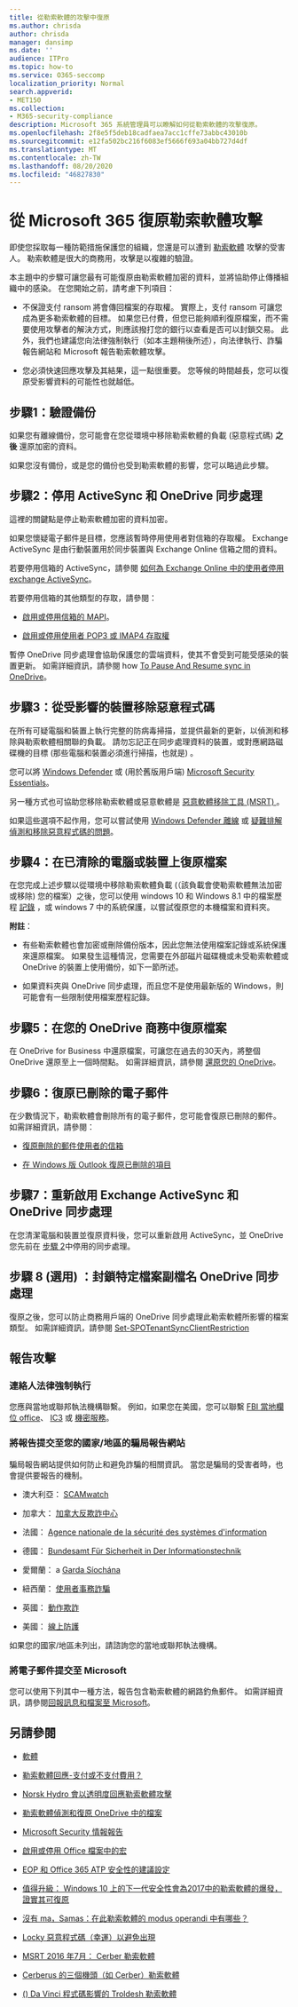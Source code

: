 ```yaml
---
title: 從勒索軟體的攻擊中復原
ms.author: chrisda
author: chrisda
manager: dansimp
ms.date: ''
audience: ITPro
ms.topic: how-to
ms.service: O365-seccomp
localization_priority: Normal
search.appverid:
- MET150
ms.collection:
- M365-security-compliance
description: Microsoft 365 系統管理員可以瞭解如何從勒索軟體的攻擊復原。
ms.openlocfilehash: 2f8e5f5deb18cadfaea7acc1cffe73abbc43010b
ms.sourcegitcommit: e12fa502bc216f6083ef5666f693a04bb727d4df
ms.translationtype: MT
ms.contentlocale: zh-TW
ms.lasthandoff: 08/20/2020
ms.locfileid: "46827830"
---
```

# <a name="recover-from-a-ransomware-attack-in-microsoft-365"></a>從 Microsoft 365 復原勒索軟體攻擊

即使您採取每一種防範措施保護您的組織，您還是可以遭到 [勒索軟體](https://docs.microsoft.com/windows/security/threat-protection/intelligence/ransomware-malware) 攻擊的受害人。 勒索軟體是很大的商務用，攻擊是以複雜的驗證。

本主題中的步驟可讓您最有可能復原由勒索軟體加密的資料，並將協助停止傳播組織中的感染。 在您開始之前，請考慮下列項目：

- 不保證支付 ransom 將會傳回檔案的存取權。 實際上，支付 ransom 可讓您成為更多勒索軟體的目標。 如果您已付費，但您已能夠順利復原檔案，而不需要使用攻擊者的解決方式，則應該撥打您的銀行以查看是否可以封鎖交易。 此外，我們也建議您向法律強制執行（如本主題稍後所述），向法律執行、詐騙報告網站和 Microsoft 報告勒索軟體攻擊。

- 您必須快速回應攻擊及其結果，這一點很重要。 您等候的時間越長，您可以復原受影響資料的可能性也就越低。

## <a name="step-1-verify-your-backups"></a>步驟1：驗證備份

如果您有離線備份，您可能會在您從環境中移除勒索軟體的負載 (惡意程式碼) **之後** 還原加密的資料。

如果您沒有備份，或是您的備份也受到勒索軟體的影響，您可以略過此步驟。

## <a name="step-2-disable-activesync-and-onedrive-sync"></a>步驟2：停用 ActiveSync 和 OneDrive 同步處理

這裡的關鍵點是停止勒索軟體加密的資料加密。

如果您懷疑電子郵件是目標，您應該暫時停用使用者對信箱的存取權。 Exchange ActiveSync 是由行動裝置用於同步裝置與 Exchange Online 信箱之間的資料。

若要停用信箱的 ActiveSync，請參閱 [如何為 Exchange Online 中的使用者停用 exchange ActiveSync](https://support.microsoft.com/help/2795303)。

若要停用信箱的其他類型的存取，請參閱：

- [啟用或停用信箱的 MAPI](https://docs.microsoft.com/Exchange/recipients-in-exchange-online/manage-user-mailboxes/enable-or-disable-mapi)。

- [啟用或停用使用者 POP3 或 IMAP4 存取權](https://docs.microsoft.com/Exchange/clients-and-mobile-in-exchange-online/pop3-and-imap4/enable-or-disable-pop3-or-imap4-access)

暫停 OneDrive 同步處理會協助保護您的雲端資料，使其不會受到可能受感染的裝置更新。 如需詳細資訊，請參閱 how [To Pause And Resume sync in OneDrive](https://support.microsoft.com/office/2152bfa4-a2a5-4d3a-ace8-92912fb4421e)。

## <a name="step-3-remove-the-malware-from-the-affected-devices"></a>步驟3：從受影響的裝置移除惡意程式碼

在所有可疑電腦和裝置上執行完整的防病毒掃描，並提供最新的更新，以偵測和移除與勒索軟體相關聯的負載。 請勿忘記正在同步處理資料的裝置，或對應網路磁碟機的目標 (那些電腦和裝置必須進行掃描，也就是) 。

您可以將 [Windows Defender](https://www.microsoft.com/windows/comprehensive-security) 或 (用於舊版用戶端) [Microsoft Security Essentials](https://www.microsoft.com/download/details.aspx?id=5201)。

另一種方式也可協助您移除勒索軟體或惡意軟體是 [惡意軟體移除工具 (MSRT) ](https://www.microsoft.com/download/details.aspx?id=9905)。

如果這些選項不起作用，您可以嘗試使用 [Windows Defender 離線](https://support.microsoft.com/help/17466) 或 [疑難排解偵測和移除惡意程式碼的問題](https://support.microsoft.com/help/4466982)。

## <a name="step-4-recover-files-on-a-cleaned-computer-or-device"></a>步驟4：在已清除的電腦或裝置上復原檔案

在您完成上述步驟以從環境中移除勒索軟體負載 (（該負載會使勒索軟體無法加密或移除) 您的檔案）之後，您可以使用 windows 10 和 Windows 8.1 中的檔案歷程 [記錄](https://support.microsoft.com/help/17128) ，或 windows 7 中的系統保護，以嘗試復原您的本機檔案和資料夾。

**附註**：

- 有些勒索軟體也會加密或刪除備份版本，因此您無法使用檔案記錄或系統保護來還原檔案。 如果發生這種情況，您需要在外部磁片磁碟機或未受勒索軟體或 OneDrive 的裝置上使用備份，如下一節所述。

- 如果資料夾與 OneDrive 同步處理，而且您不是使用最新版的 Windows，則可能會有一些限制使用檔案歷程記錄。

## <a name="step-5-recover-your-files-in-your-onedrive-for-business"></a>步驟5：在您的 OneDrive 商務中復原檔案

在 OneDrive for Business 中還原檔案，可讓您在過去的30天內，將整個 OneDrive 還原至上一個時間點。 如需詳細資訊，請參閱 [還原您的 OneDrive](https://support.microsoft.com/office/fa231298-759d-41cf-bcd0-25ac53eb8a15)。

## <a name="step-6-recover-deleted-email"></a>步驟6：復原已刪除的電子郵件

在少數情況下，勒索軟體會刪除所有的電子郵件，您可能會復原已刪除的郵件。 如需詳細資訊，請參閱：

- [復原刪除的郵件使用者的信箱](https://docs.microsoft.com/exchange/recipients-in-exchange-online/manage-user-mailboxes/recover-deleted-messages)

- [在 Windows 版 Outlook 復原已刪除的項目](https://support.microsoft.com/office/49e81f3c-c8f4-4426-a0b9-c0fd751d48ce)

## <a name="step-7-re-enable-exchange-activesync-and-onedrive-sync"></a>步驟7：重新啟用 Exchange ActiveSync 和 OneDrive 同步處理

在您清潔電腦和裝置並復原資料後，您可以重新啟用 ActiveSync，並 OneDrive 您先前在 [步驟 2](#step-2-disable-activesync-and-onedrive-sync)中停用的同步處理。

## <a name="step-8-optional-block-onedrive-sync-for-specific-file-extensions"></a>步驟 8 (選用) ：封鎖特定檔案副檔名 OneDrive 同步處理

復原之後，您可以防止商務用戶端的 OneDrive 同步處理此勒索軟體所影響的檔案類型。 如需詳細資訊，請參閱 [Set-SPOTenantSyncClientRestriction](https://docs.microsoft.com/powershell/module/sharepoint-online/set-spotenantsyncclientrestriction)

## <a name="report-the-attack"></a>報告攻擊

### <a name="contact-law-enforcement"></a>連絡人法律強制執行

您應與當地或聯邦執法機構聯繫。 例如，如果您在美國，您可以聯繫 [FBI 當地欄位 office](https://www.fbi.gov/contact-us/field)、 [IC3](http://www.ic3.gov/complaint/default.aspx) 或 [機密服務](http://www.secretservice.gov/)。

### <a name="submit-a-report-to-your-countrys-scam-reporting-website"></a>將報告提交至您的國家/地區的騙局報告網站

騙局報告網站提供如何防止和避免詐騙的相關資訊。 當您是騙局的受害者時，也會提供要報告的機制。

- 澳大利亞： [SCAMwatch](http://www.scamwatch.gov.au/)

- 加拿大： [加拿大反欺詐中心](http://www.antifraudcentre-centreantifraude.ca/)

- 法國： [Agence nationale de la sécurité des systèmes d'information](http://www.ssi.gouv.fr/)

- 德國： [Bundesamt Für Sicherheit in Der Informationstechnik](https://www.bsi.bund.de/DE/Home/home_node.html)

- 愛爾蘭： a [Garda Síochána](http://www.garda.ie/)

- 紐西蘭： [使用者事務詐騙](http://www.consumeraffairs.govt.nz/scams)

- 英國： [動作欺詐](http://www.actionfraud.police.uk/)

- 美國： [線上防護](http://www.onguardonline.gov/)

如果您的國家/地區未列出，請諮詢您的當地或聯邦執法機構。

### <a name="submit-email-messages-to-microsoft"></a>將電子郵件提交至 Microsoft

您可以使用下列其中一種方法，報告包含勒索軟體的網路釣魚郵件。 如需詳細資訊，請參閱[回報訊息和檔案至 Microsoft](report-junk-email-messages-to-microsoft.md)。

## <a name="see-also"></a>另請參閱

- [軟體](https://docs.microsoft.com/windows/security/threat-protection/intelligence/ransomware-malware)

- [勒索軟體回應-支付或不支付費用？](https://www.microsoft.com/security/blog/2019/12/16/ransomware-response-to-pay-or-not-to-pay/)

- [Norsk Hydro 會以透明度回應勒索軟體攻擊](https://www.microsoft.com/security/blog/2019/12/17/norsk-hydro-ransomware-attack-transparency/)

- [勒索軟體偵測和復原 OneDrive 中的檔案](https://support.microsoft.com/office/0d90ec50-6bfd-40f4-acc7-b8c12c73637f)

- [Microsoft Security 情報報告](https://www.microsoft.com/securityinsights/)

- [啟用或停用 Office 檔案中的宏](https://support.microsoft.com/office/12b036fd-d140-4e74-b45e-16fed1a7e5c6)

- [EOP 和 Office 365 ATP 安全性的建議設定](https://docs.microsoft.com/microsoft-365/security/office-365-security/recommended-settings-for-eop-and-office365-atp)

- [值得升級： Windows 10 上的下一代安全性會為2017中的勒索軟體的爆發，證實其可復原](https://www.microsoft.com/security/blog/2018/01/10/a-worthy-upgrade-next-gen-security-on-windows-10-proves-resilient-against-ransomware-outbreaks-in-2017/)

- [沒有 ma，Samas：在此勒索軟體的 modus operandi 中有哪些？](https://www.microsoft.com/security/blog/2016/03/17/no-mas-samas-whats-in-this-ransomwares-modus-operandi/)

- [Locky 惡意程式碼（幸運）以避免出現](https://www.microsoft.com/security/blog/2016/02/24/locky-malware-lucky-to-avoid-it/)

- [MSRT 2016 年7月： Cerber 勒索軟體](https://www.microsoft.com/security/blog/2016/07/12/msrt-july-2016-cerber-ransomware/)

- [Cerberus 的三個機頭（如 Cerber）勒索軟體](https://www.microsoft.com/security/blog/2016/03/09/the-three-heads-of-the-cerberus-like-cerber-ransomware/)

- [ () Da Vinci 程式碼影響的 Troldesh 勒索軟體](https://www.microsoft.com/security/blog/2016/07/13/troldesh-ransomware-influenced-by-the-da-vinci-code/)
